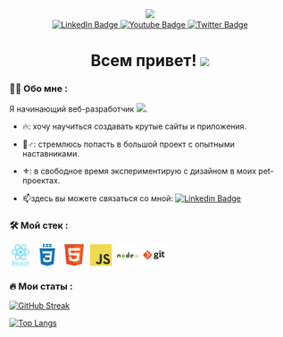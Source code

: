 <div id="header" align="center">
  <img src="https://media.giphy.com/media/4VWtqas7s7btzqhlOQ/giphy.gif" width="100"/>
</div>
<div id="badges" align="center">
  <a href="https://linkedin.com">
    <img src="https://img.shields.io/badge/LinkedIn-blue?style=for-the-badge&logo=linkedin&logoColor=white" alt="LinkedIn Badge"/>
  </a>
  <a href="https://instagram.com">
    <img src="https://img.shields.io/badge/Instagram-orange?style=for-the-badge&logo=instagram&logoColor=white" alt="Youtube Badge"/>
  </a>
  <a href="https://facebook.com">
    <img src="https://img.shields.io/badge/Facebook-blue?style=for-the-badge&logo=facebook&logoColor=white" alt="Twitter Badge"/>
  </a>
</div>
<h1 align="center">
  Всем привет!
  <img src="https://media.giphy.com/media/hvRJCLFzcasrR4ia7z/giphy.gif" width="30px"/>
</h1>

### :man_technologist: Обо мне :
Я начинающий веб-разработчик <img src="https://media.giphy.com/media/WUlplcMpOCEmTGBtBW/giphy.gif" width="30">.

- 🔥: хочу научиться создавать крутые сайты и приложения.

- 🧙♂️: стремлюсь попасть в большой проект с опытными наставниками.

- ⚜️: в свободное время экспериментирую с дизайном в моих pet-проектах.

- :mailbox:здесь вы можете связаться со мной: [![Linkedin Badge](https://img.shields.io/badge/-NAIL-blue?style=flat&logo=Linkedin&logoColor=white)](your-linkedin-url)

### :hammer_and_wrench: Мой стек :

<div>
  <img src="https://github.com/devicons/devicon/blob/master/icons/react/react-original-wordmark.svg" title="React" alt="React" width="40" height="40"/>&nbsp;
  <img src="https://github.com/devicons/devicon/blob/master/icons/css3/css3-plain-wordmark.svg"  title="CSS3" alt="CSS" width="40" height="40"/>&nbsp;
  <img src="https://github.com/devicons/devicon/blob/master/icons/html5/html5-original.svg" title="HTML5" alt="HTML" width="40" height="40"/>&nbsp;
  <img src="https://github.com/devicons/devicon/blob/master/icons/javascript/javascript-original.svg" title="JavaScript" alt="JavaScript" width="40" height="40"/>&nbsp;
  <img src="https://github.com/devicons/devicon/blob/master/icons/nodejs/nodejs-original-wordmark.svg" title="NodeJS" alt="NodeJS" width="40" height="40"/>&nbsp;
  <img src="https://github.com/devicons/devicon/blob/master/icons/git/git-original-wordmark.svg" title="Git" **alt="Git" width="40" height="40"/>
</div>

### :fire: Мои статы :

[![GitHub Streak](http://github-readme-streak-stats.herokuapp.com?user=Nail-Khusainov&theme=dark&background=000000)](https://git.io/streak-stats)

[![Top Langs](https://github-readme-stats.vercel.app/api/top-langs/?username=Nail-Khusainov&layout=compact&theme=vision-friendly-dark)](https://github.com/anuraghazra/github-readme-stats)

